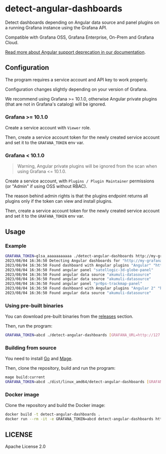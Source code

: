 # detect-angular-dashboards

Detect dashboards depending on Angular data source and panel plugins on a running Grafana instance using the Grafana API.

Compatible with Grafana OSS, Grafana Enterprise, On-Prem and Grafana Cloud.

[Read more about Angular support deprecation in our documentation](https://grafana.com/docs/grafana/latest/developers/angular_deprecation/).

## Configuration

The program requires a service account and API key to work properly.

Configuration changes slightly depending on your version of Grafana.

We recommend using Grafana >= 10.1.0, otherwise Angular private plugins (that are not in Grafana's catalog) will be ignored.

### Grafana >= 10.1.0

Create a service account with `Viewer` role.

Then, create a service account token for the newly created service account and set it to the `GRAFANA_TOKEN` env var.

### Grafana < 10.1.0

> Warning, Angular private plugins will be ignored from the scan when using Grafana <= 10.1.0.

Create a service account, with `Plugins / Plugin Maintainer` permissions (or "Admin" if using OSS without RBAC).

The reason behind admin rights is that the plugins endpoint returns all plugins only if the token can view and install plugins.

Then, create a service account token for the newly created service account and set it to the `GRAFANA_TOKEN` env var.



## Usage

### Example

```bash
GRAFANA_TOKEN=glsa_aaaaaaaaaaa ./detect-angular-dashboards http://my-grafana.example.com/api
2023/08/04 16:36:50 Detecting Angular dashboards for "http://my-grafana.example.com/api"
2023/08/04 16:36:50 Found dashboard with Angular plugins "Angular" "http://my-grafana.example.com/api/d/daa8ddc2-1d1a-45c9-9691-6b87f8f35e5f/angular":
2023/08/04 16:36:50 Found angular panel "satellogic-3d-globe-panel"
2023/08/04 16:36:50 Found angular data source "akumuli-datasource"
2023/08/04 16:36:50 Found angular data source "akumuli-datasource"
2023/08/04 16:36:50 Found angular panel "pr0ps-trackmap-panel"
2023/08/04 16:36:50 Found dashboard with Angular plugins "Angular 2" "http://my-grafana.example.com/api/d/fdca7a20-93bd-4e00-90b9-71543ceeaca2/angular-2":
2023/08/04 16:36:50 Found angular data source "akumuli-datasource"
```

### Using pre-built binaries

You can download pre-built binaries from the [releases](https://github.com/grafana/detect-angular-dashboards/releases) section.

Then, run the program:

```bash
GRAFANA_TOKEN=abcd ./detect-angular-dashboards [GRAFANA_URL=http://127.0.0.1:3000/api]
````

### Building from source

You need to install [Go](https://go.dev) and [Mage](https://magefile.org/).

Then, clone the repository, build and run the program:

```bash
mage build:current
GRAFANA_TOKEN=abcd ./dist/linux_amd64/detect-angular-dashboards [GRAFANA_URL=http://127.0.0.1:3000/api]
```

### Docker image

Clone the repository and build the Docker image:

```bash
docker build -t detect-angular-dashboards .
docker run --rm -it -e GRAFANA_TOKEN=abcd detect-angular-dashboards http://172.17.0.1:3000/api
```


## LICENSE

Apache License 2.0
